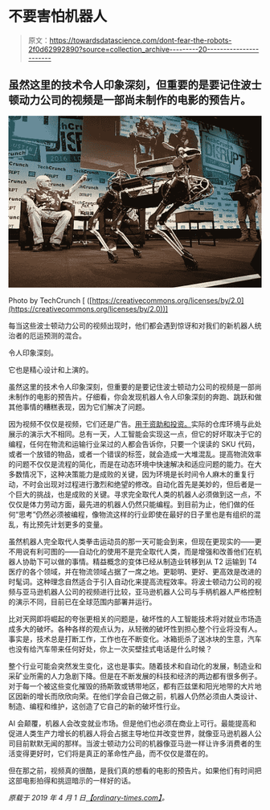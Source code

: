 # 不要害怕机器人

> 原文：<https://towardsdatascience.com/dont-fear-the-robots-2f0d62992890?source=collection_archive---------20----------------------->

## 虽然这里的技术令人印象深刻，但重要的是要记住波士顿动力公司的视频是一部尚未制作的电影的预告片。

![](img/fda336c2d7069659ddbdc5066668ce4b.png)

Photo by TechCrunch [ ([https://creativecommons.org/licenses/by/2.0](https://creativecommons.org/licenses/by/2.0))]

每当这些波士顿动力公司的视频出现时，他们都会遇到惊讶和对我们的新机器人统治者的厄运预测的混合。

令人印象深刻。

它也是精心设计和上演的。

虽然这里的技术令人印象深刻，但重要的是要记住波士顿动力公司的视频是一部尚未制作的电影的预告片。仔细看，你会发现机器人令人印象深刻的奔跑、跳跃和做其他事情的糟糕表现，因为它们解决了问题。

因为视频不仅仅是视频，它们还是广告。[用于资助和投资。](https://www.crunchbase.com/organization/boston-dynamics)实际的仓库环境与此处展示的演示大不相同。总有一天，人工智能会实现这一点，但它的好坏取决于它的编程，任何在物流和运输行业呆过的人都会告诉你，只要一个误读的 SKU 代码，或者一个放错的物品，或者一个错误的标签，就会造成一大堆混乱。提高物流效率的问题不仅仅是流程的简化，而是在动态环境中快速解决和适应问题的能力。在大多数情况下，这种决策能力是成败的关键，因为环境是长时间令人麻木的重复行动，不时会出现对过程进行激烈和绝望的修改。自动化首先是美妙的，但后者是一个巨大的挑战，也是成败的关键。寻求完全取代人类的机器人必须做到这一点，不仅仅是体力劳动方面，最先进的机器人仍然只能编程。到目前为止，他们做的任何“思考”仍然必须被编程，像物流这样的行业即使在最好的日子里也是有组织的混乱，有比预先计划更多的变量。

虽然机器人完全取代人类拳击运动员的那一天可能会到来，但现在更现实的——更不用说有利可图的——自动化的使用不是完全取代人类，而是增强和改善他们在机器人协助下可以做的事情。精益概念的变体已经从制造业转移到从 T2 运输到 T4 医疗的各个领域，并在物流领域占据了一席之地。更聪明、更好、更高效是改进的时髦词。这种理念自然适合于引入自动化来提高流程效率。将波士顿动力公司的视频与亚马逊机器人公司的视频进行比较，亚马逊机器人公司与手柄机器人严格控制的演示不同，目前已在全球范围内部署并运行。

比对天网即将崛起的夸张更相关的问题是，破坏性的人工智能技术将对就业市场造成多大的破坏。各种各样的观点认为，从轻微的破坏性到担心整个行业将没有人。事实是，技术总是打断工作，工作也在不断变化。冰箱扼杀了送冰块的生意，汽车也没有给汽车带来任何好处，你上一次买壁挂式电话是什么时候？

整个行业可能会突然发生变化，这也是事实。随着技术和自动化的发展，制造业和采矿业所需的人力急剧下降。但是在不断发展的科技和经济的两边都有很多例子。对于每一个被这些变化摧毁的扬斯敦或锈带地区，都有匹兹堡和阳光地带的大片地区因新的增长而欣欣向荣。在他们学会自己做之前，机器人仍然必须由人类设计、制造、编程和维护，这创造了它自己的新的破坏性行业。

AI 会颠覆，机器人会改变就业市场。但是他们也必须在商业上可行。最能提高和促进人类生产力增长的机器人将会占据主导地位并改变世界，就像亚马逊机器人公司目前默默无闻的那样。当波士顿动力公司的机器像亚马逊一样让许多消费者的生活变得更好时，它们将是真正的革命性产品，而不仅仅是潜在的。

但在那之前，视频真的很酷，是我们真的想看的电影的预告片。如果他们有时间把这部电影拍得和挑逗暗示的一样好的话。

*原载于 2019 年 4 月 1 日*[*【ordinary-times.com】*](https://ordinary-times.com/2019/04/01/dont-fear-the-robots/)*。*